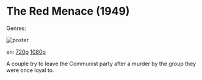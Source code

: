 # The Red Menace (1949)

Genres: 

![poster](http://image.tmdb.org/t/p/w500/5biqK91STnO7bfMvxyUKDx10rcs.jpg)

en:
  [720p](magnet:?xt=urn:btih:49FA806F1B2FF3893C78BCF781F31DA7A7BB39E8&tr=udp://glotorrents.pw:6969/announce&tr=udp://tracker.opentrackr.org:1337/announce&tr=udp://torrent.gresille.org:80/announce&tr=udp://tracker.openbittorrent.com:80&tr=udp://tracker.coppersurfer.tk:6969&tr=udp://tracker.leechers-paradise.org:6969&tr=udp://p4p.arenabg.ch:1337&tr=udp://tracker.internetwarriors.net:1337)
  [1080p](magnet:?xt=urn:btih:948AE0876D924742B3075CF2D37289436DBB777F&tr=udp://glotorrents.pw:6969/announce&tr=udp://tracker.opentrackr.org:1337/announce&tr=udp://torrent.gresille.org:80/announce&tr=udp://tracker.openbittorrent.com:80&tr=udp://tracker.coppersurfer.tk:6969&tr=udp://tracker.leechers-paradise.org:6969&tr=udp://p4p.arenabg.ch:1337&tr=udp://tracker.internetwarriors.net:1337)
  


A couple try to leave the Communist party after a murder by the group they were once loyal to.